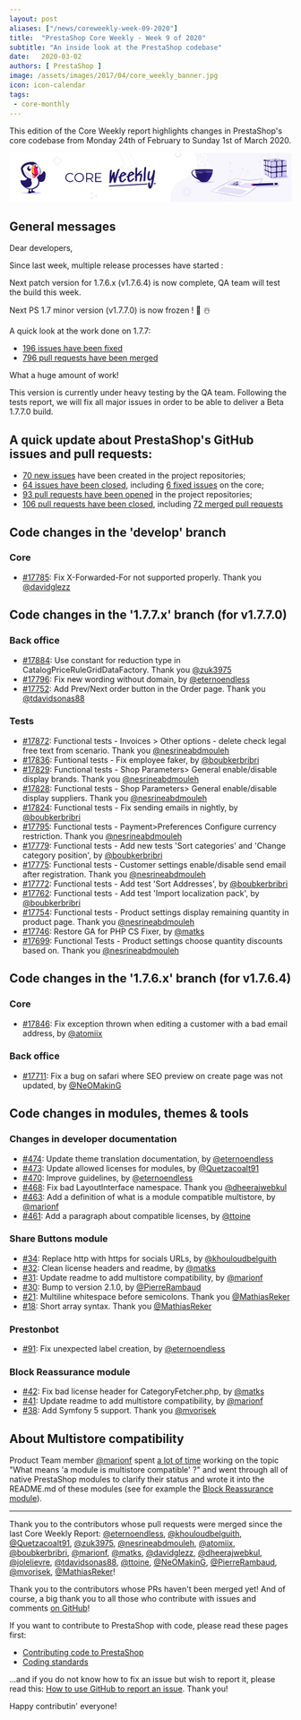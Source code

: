 ```yaml
---
layout: post
aliases: ["/news/coreweekly-week-09-2020"]
title:  "PrestaShop Core Weekly - Week 9 of 2020"
subtitle: "An inside look at the PrestaShop codebase"
date:   2020-03-02
authors: [ PrestaShop ]
image: /assets/images/2017/04/core_weekly_banner.jpg
icon: icon-calendar
tags:
 - core-monthly
---
```


This edition of the Core Weekly report highlights changes in PrestaShop's core codebase from Monday 24th of February to Sunday 1st of March 2020.

![Core Weekly banner](/assets/images/2018/12/banner-core-weekly.jpg)

## General messages

Dear developers,

Since last week, multiple release processes have started :

Next patch version for 1.7.6.x (v1.7.6.4) is now complete, QA team will test the build this week.

Next PS 1.7 minor version (v1.7.7.0) is now frozen ! 🎉️ ☃️

A quick look at the work done on 1.7.7:

- [196 issues have been fixed](https://github.com/PrestaShop/PrestaShop/issues?page=6&q=is%3Aissue+milestone%3A1.7.7.0+is%3Aclosed+label%3ABug+label%3AFixed)
- [796 pull requests have been merged](https://github.com/PrestaShop/PrestaShop/pulls?utf8=%E2%9C%93&q=is%3Apr+milestone%3A1.7.7.0+is%3Amerged+)

What a huge amount of work!

This version is currently under heavy testing by the QA team. Following the tests report, we will fix all major issues in order to be able to deliver a Beta 1.7.7.0 build.

## A quick update about PrestaShop's GitHub issues and pull requests:

- [70 new issues](https://github.com/search?q=org%3APrestaShop+is%3Apublic++-repo%3Aprestashop%2Fprestashop.github.io++is%3Aissue+created%3A2020-02-24..2020-03-01) have been created in the project repositories;
- [64 issues have been closed](https://github.com/search?q=org%3APrestaShop+is%3Apublic++-repo%3Aprestashop%2Fprestashop.github.io++is%3Aissue+closed%3A2020-02-24..2020-03-01), including [6 fixed issues](https://github.com/search?q=org%3APrestaShop+is%3Apublic++-repo%3Aprestashop%2Fprestashop.github.io++is%3Aissue+label%3Afixed+closed%3A2020-02-24..2020-03-01) on the core;
- [93 pull requests have been opened](https://github.com/search?q=org%3APrestaShop+is%3Apublic++-repo%3Aprestashop%2Fprestashop.github.io++is%3Apr+created%3A2020-02-24..2020-03-01) in the project repositories;
- [106 pull requests have been closed](https://github.com/search?q=org%3APrestaShop+is%3Apublic++-repo%3Aprestashop%2Fprestashop.github.io++is%3Apr+closed%3A2020-02-24..2020-03-01), including [72 merged pull requests](https://github.com/search?q=org%3APrestaShop+is%3Apublic++-repo%3Aprestashop%2Fprestashop.github.io++is%3Apr+merged%3A2020-02-24..2020-03-01)


## Code changes in the 'develop' branch


### Core
* [#17785](https://github.com/PrestaShop/PrestaShop/pull/17785): Fix X-Forwarded-For not supported properly. Thank you [@davidglezz](https://github.com/davidglezz)


## Code changes in the '1.7.7.x' branch (for v1.7.7.0)


### Back office
* [#17884](https://github.com/PrestaShop/PrestaShop/pull/17884): Use constant for reduction type in CatalogPriceRuleGridDataFactory. Thank you [@zuk3975](https://github.com/zuk3975)
* [#17796](https://github.com/PrestaShop/PrestaShop/pull/17796): Fix new wording without domain, by [@eternoendless](https://github.com/eternoendless)
* [#17752](https://github.com/PrestaShop/PrestaShop/pull/17752): Add Prev/Next order button in the Order page. Thank you [@tdavidsonas88](https://github.com/tdavidsonas88)


### Tests
* [#17872](https://github.com/PrestaShop/PrestaShop/pull/17872): Functional tests - Invoices > Other options - delete check legal free text from scenario. Thank you [@nesrineabdmouleh](https://github.com/nesrineabdmouleh)
* [#17836](https://github.com/PrestaShop/PrestaShop/pull/17836): Funtional tests - Fix employee faker, by [@boubkerbribri](https://github.com/boubkerbribri)
* [#17829](https://github.com/PrestaShop/PrestaShop/pull/17829): Functional tests - Shop Parameters> General enable/disable display brands. Thank you [@nesrineabdmouleh](https://github.com/nesrineabdmouleh)
* [#17828](https://github.com/PrestaShop/PrestaShop/pull/17828): Functional tests - Shop Parameters> General enable/disable display suppliers. Thank you [@nesrineabdmouleh](https://github.com/nesrineabdmouleh)
* [#17824](https://github.com/PrestaShop/PrestaShop/pull/17824): Functional tests - Fix sending emails in nightly, by [@boubkerbribri](https://github.com/boubkerbribri)
* [#17795](https://github.com/PrestaShop/PrestaShop/pull/17795): Functional tests - Payment>Preferences Configure currency restriction. Thank you [@nesrineabdmouleh](https://github.com/nesrineabdmouleh)
* [#17779](https://github.com/PrestaShop/PrestaShop/pull/17779): Functional tests - Add new tests 'Sort categories' and 'Change category position', by [@boubkerbribri](https://github.com/boubkerbribri)
* [#17775](https://github.com/PrestaShop/PrestaShop/pull/17775): Functional tests - Customer settings enable/disable send email after registration. Thank you [@nesrineabdmouleh](https://github.com/nesrineabdmouleh)
* [#17772](https://github.com/PrestaShop/PrestaShop/pull/17772): Functional tests - Add test 'Sort Addresses', by [@boubkerbribri](https://github.com/boubkerbribri)
* [#17762](https://github.com/PrestaShop/PrestaShop/pull/17762): Functional tests - Add test 'Import localization pack', by [@boubkerbribri](https://github.com/boubkerbribri)
* [#17754](https://github.com/PrestaShop/PrestaShop/pull/17754): Functional tests - Product settings display remaining quantity in product page. Thank you [@nesrineabdmouleh](https://github.com/nesrineabdmouleh)
* [#17746](https://github.com/PrestaShop/PrestaShop/pull/17746): Restore GA for PHP CS Fixer, by [@matks](https://github.com/matks)
* [#17699](https://github.com/PrestaShop/PrestaShop/pull/17699): Functional Tests - Product settings choose quantity discounts based on. Thank you [@nesrineabdmouleh](https://github.com/nesrineabdmouleh)


## Code changes in the '1.7.6.x' branch (for v1.7.6.4)


### Core
* [#17846](https://github.com/PrestaShop/PrestaShop/pull/17846): Fix exception thrown when editing a customer with a bad email address, by [@atomiix](https://github.com/atomiix)


### Back office
* [#17711](https://github.com/PrestaShop/PrestaShop/pull/17711): Fix a bug on safari where SEO preview on create page was not updated, by [@NeOMakinG](https://github.com/NeOMakinG)


## Code changes in modules, themes & tools


### Changes in developer documentation
* [#474](https://github.com/PrestaShop/docs/pull/474): Update theme translation documentation, by [@eternoendless](https://github.com/eternoendless)
* [#473](https://github.com/PrestaShop/docs/pull/473): Update allowed licenses for modules, by [@Quetzacoalt91](https://github.com/Quetzacoalt91)
* [#470](https://github.com/PrestaShop/docs/pull/470): Improve guidelines, by [@eternoendless](https://github.com/eternoendless)
* [#468](https://github.com/PrestaShop/docs/pull/468): Fix bad LayoutInterface namespace. Thank you [@dheerajwebkul](https://github.com/dheerajwebkul)
* [#463](https://github.com/PrestaShop/docs/pull/463): Add a definition of what is a module compatible multistore, by [@marionf](https://github.com/marionf)
* [#461](https://github.com/PrestaShop/docs/pull/461): Add a paragraph about compatible licenses, by [@ttoine](https://github.com/ttoine)


### Share Buttons module
* [#34](https://github.com/PrestaShop/ps_sharebuttons/pull/34): Replace http with https for socials URLs, by [@khouloudbelguith](https://github.com/khouloudbelguith)
* [#32](https://github.com/PrestaShop/ps_sharebuttons/pull/32): Clean license headers and readme, by [@matks](https://github.com/matks)
* [#31](https://github.com/PrestaShop/ps_sharebuttons/pull/31): Update readme to add multistore compatibility, by [@marionf](https://github.com/marionf)
* [#30](https://github.com/PrestaShop/ps_sharebuttons/pull/30): Bump to version 2.1.0, by [@PierreRambaud](https://github.com/PierreRambaud)
* [#21](https://github.com/PrestaShop/ps_sharebuttons/pull/21): Multiline whitespace before semicolons. Thank you [@MathiasReker](https://github.com/MathiasReker)
* [#18](https://github.com/PrestaShop/ps_sharebuttons/pull/18): Short array syntax. Thank you [@MathiasReker](https://github.com/MathiasReker)


### Prestonbot
* [#91](https://github.com/PrestaShop/prestonbot/pull/91): Fix unexpected label creation, by [@eternoendless](https://github.com/eternoendless)

### Block Reassurance module
* [#42](https://github.com/PrestaShop/blockreassurance/pull/42): Fix bad license header for CategoryFetcher.php, by [@matks](https://github.com/matks)
* [#41](https://github.com/PrestaShop/blockreassurance/pull/41): Update readme to add multistore compatibility, by [@marionf](https://github.com/marionf)
* [#38](https://github.com/PrestaShop/blockreassurance/pull/38): Add Symfony 5 support. Thank you [@mvorisek](https://github.com/mvorisek)

## About Multistore compatibility

Product Team member [@marionf](https://github.com/marionf) spent [a lot of time](https://github.com/PrestaShop/docs/pull/463) working on the topic "What means 'a module is multistore compatible' ?" and went through all of native PrestaShop modules to clarify their status and wrote it into the README.md of these modules (see for example the [Block Reassurance module](https://github.com/PrestaShop/blockreassurance/pull/41/files)).


<hr />

Thank you to the contributors whose pull requests were merged since the last Core Weekly Report: [@eternoendless](https://github.com/eternoendless), [@khouloudbelguith](https://github.com/khouloudbelguith), [@Quetzacoalt91](https://github.com/Quetzacoalt91), [@zuk3975](https://github.com/zuk3975), [@nesrineabdmouleh](https://github.com/nesrineabdmouleh), [@atomiix](https://github.com/atomiix), [@boubkerbribri](https://github.com/boubkerbribri), [@marionf](https://github.com/marionf), [@matks](https://github.com/matks), [@davidglezz](https://github.com/davidglezz), [@dheerajwebkul](https://github.com/dheerajwebkul), [@jolelievre](https://github.com/jolelievre), [@tdavidsonas88](https://github.com/tdavidsonas88), [@ttoine](https://github.com/ttoine), [@NeOMakinG](https://github.com/NeOMakinG), [@PierreRambaud](https://github.com/PierreRambaud), [@mvorisek](https://github.com/mvorisek), [@MathiasReker](https://github.com/MathiasReker)!

Thank you to the contributors whose PRs haven't been merged yet! And of course, a big thank you to all those who contribute with issues and comments [on GitHub](https://github.com/PrestaShop/PrestaShop)!

If you want to contribute to PrestaShop with code, please read these pages first:

 * [Contributing code to PrestaShop](https://devdocs.prestashop.com/1.7/contribute/contribution-guidelines/)
 * [Coding standards](https://devdocs.prestashop.com/1.7/development/coding-standards/)

...and if you do not know how to fix an issue but wish to report it, please read this: [How to use GitHub to report an issue](https://devdocs.prestashop.com/1.7/contribute/contribute-reporting-issues/). Thank you!

Happy contributin' everyone!

